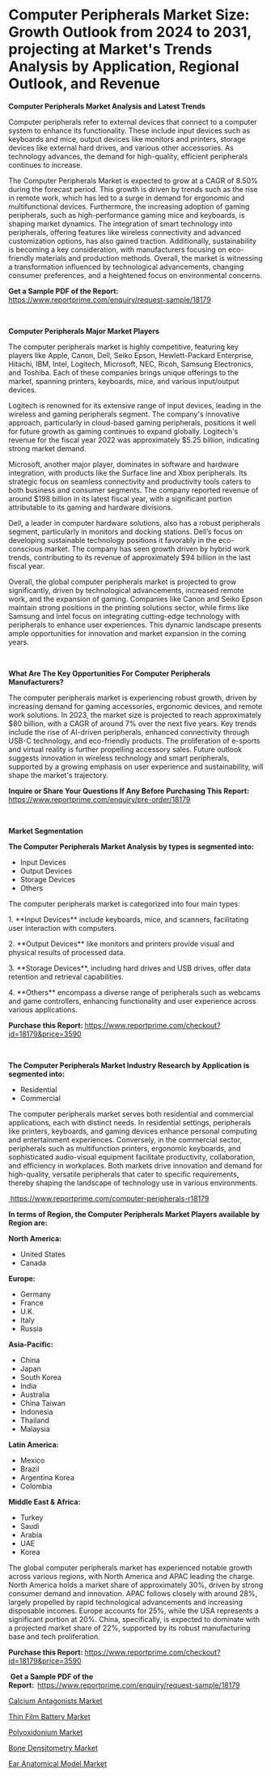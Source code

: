 <p><h1>Computer Peripherals Market Size: Growth Outlook from 2024 to 2031, projecting at Market's Trends Analysis by Application, Regional Outlook, and Revenue</h1></p><p><strong>Computer Peripherals Market Analysis and Latest Trends</strong></p>
<p><p>Computer peripherals refer to external devices that connect to a computer system to enhance its functionality. These include input devices such as keyboards and mice, output devices like monitors and printers, storage devices like external hard drives, and various other accessories. As technology advances, the demand for high-quality, efficient peripherals continues to increase.</p><p>The Computer Peripherals Market is expected to grow at a CAGR of 8.50% during the forecast period. This growth is driven by trends such as the rise in remote work, which has led to a surge in demand for ergonomic and multifunctional devices. Furthermore, the increasing adoption of gaming peripherals, such as high-performance gaming mice and keyboards, is shaping market dynamics. The integration of smart technology into peripherals, offering features like wireless connectivity and advanced customization options, has also gained traction. Additionally, sustainability is becoming a key consideration, with manufacturers focusing on eco-friendly materials and production methods. Overall, the market is witnessing a transformation influenced by technological advancements, changing consumer preferences, and a heightened focus on environmental concerns.</p></p>
<p><strong>Get a Sample PDF of the Report:&nbsp;</strong> <a href="https://www.reportprime.com/enquiry/request-sample/18179?utm_campaign=1123&utm_medium=2&utm_source=Github&utm_content=ia&utm_term=20112024&utm_id=computer-peripherals">https://www.reportprime.com/enquiry/request-sample/18179</a></p>
<p>&nbsp;</p>
<p><strong>Computer Peripherals Major Market Players</strong></p>
<p><p>The computer peripherals market is highly competitive, featuring key players like Apple, Canon, Dell, Seiko Epson, Hewlett-Packard Enterprise, Hitachi, IBM, Intel, Logitech, Microsoft, NEC, Ricoh, Samsung Electronics, and Toshiba. Each of these companies brings unique offerings to the market, spanning printers, keyboards, mice, and various input/output devices.</p><p>Logitech is renowned for its extensive range of input devices, leading in the wireless and gaming peripherals segment. The company's innovative approach, particularly in cloud-based gaming peripherals, positions it well for future growth as gaming continues to expand globally. Logitech's revenue for the fiscal year 2022 was approximately $5.25 billion, indicating strong market demand.</p><p>Microsoft, another major player, dominates in software and hardware integration, with products like the Surface line and Xbox peripherals. Its strategic focus on seamless connectivity and productivity tools caters to both business and consumer segments. The company reported revenue of around $198 billion in its latest fiscal year, with a significant portion attributable to its gaming and hardware divisions.</p><p>Dell, a leader in computer hardware solutions, also has a robust peripherals segment, particularly in monitors and docking stations. Dell’s focus on developing sustainable technology positions it favorably in the eco-conscious market. The company has seen growth driven by hybrid work trends, contributing to its revenue of approximately $94 billion in the last fiscal year.</p><p>Overall, the global computer peripherals market is projected to grow significantly, driven by technological advancements, increased remote work, and the expansion of gaming. Companies like Canon and Seiko Epson maintain strong positions in the printing solutions sector, while firms like Samsung and Intel focus on integrating cutting-edge technology with peripherals to enhance user experiences. This dynamic landscape presents ample opportunities for innovation and market expansion in the coming years.</p></p>
<p>&nbsp;</p>
<p><strong>What Are The Key Opportunities For Computer Peripherals Manufacturers?</strong></p>
<p><p>The computer peripherals market is experiencing robust growth, driven by increasing demand for gaming accessories, ergonomic devices, and remote work solutions. In 2023, the market size is projected to reach approximately $80 billion, with a CAGR of around 7% over the next five years. Key trends include the rise of AI-driven peripherals, enhanced connectivity through USB-C technology, and eco-friendly products. The proliferation of e-sports and virtual reality is further propelling accessory sales. Future outlook suggests innovation in wireless technology and smart peripherals, supported by a growing emphasis on user experience and sustainability, will shape the market's trajectory.</p></p>
<p><strong>Inquire or Share Your Questions If Any Before Purchasing This Report:</strong> <a href="https://www.reportprime.com/enquiry/pre-order/18179?utm_campaign=1123&utm_medium=2&utm_source=Github&utm_content=ia&utm_term=20112024&utm_id=computer-peripherals">https://www.reportprime.com/enquiry/pre-order/18179</a></p>
<p>&nbsp;</p>
<p><strong>Market Segmentation</strong></p>
<p><strong>The Computer Peripherals Market Analysis by types is segmented into:</strong></p>
<p><ul><li>Input Devices</li><li>Output Devices</li><li>Storage Devices</li><li>Others</li></ul></p>
<p><p>The computer peripherals market is categorized into four main types: </p><p>1. **Input Devices** include keyboards, mice, and scanners, facilitating user interaction with computers. </p><p>2. **Output Devices** like monitors and printers provide visual and physical results of processed data. </p><p>3. **Storage Devices**, including hard drives and USB drives, offer data retention and retrieval capabilities. </p><p>4. **Others** encompass a diverse range of peripherals such as webcams and game controllers, enhancing functionality and user experience across various applications.</p></p>
<p><strong>Purchase this Report:&nbsp;</strong><a href="https://www.reportprime.com/checkout?id=18179&price=3590&utm_campaign=1123&utm_medium=2&utm_source=Github&utm_content=ia&utm_term=20112024&utm_id=computer-peripherals">https://www.reportprime.com/checkout?id=18179&price=3590</a></p>
<p>&nbsp;</p>
<p><strong>The Computer Peripherals Market Industry Research by Application is segmented into:</strong></p>
<p><ul><li>Residential</li><li>Commercial</li></ul></p>
<p><p>The computer peripherals market serves both residential and commercial applications, each with distinct needs. In residential settings, peripherals like printers, keyboards, and gaming devices enhance personal computing and entertainment experiences. Conversely, in the commercial sector, peripherals such as multifunction printers, ergonomic keyboards, and sophisticated audio-visual equipment facilitate productivity, collaboration, and efficiency in workplaces. Both markets drive innovation and demand for high-quality, versatile peripherals that cater to specific requirements, thereby shaping the landscape of technology use in various environments.</p></p>
<p><a href="https://www.reportprime.com/computer-peripherals-r18179?utm_campaign=1123&utm_medium=2&utm_source=Github&utm_content=ia&utm_term=20112024&utm_id=computer-peripherals">&nbsp;https://www.reportprime.com/computer-peripherals-r18179</a></p>
<p><strong>In terms of Region, the Computer Peripherals Market Players available by Region are:</strong></p>
<p>
    <p> <strong> North America: </strong>
        <ul>
            <li>United States</li>
            <li>Canada</li>
        </ul>
        </p> 
    <p> <strong> Europe: </strong>
        <ul>
            <li>Germany</li>
            <li>France</li>
            <li>U.K.</li>
            <li>Italy</li>
            <li>Russia</li>
        </ul>
        </p> 
    <p> <strong> Asia-Pacific: </strong>
        <ul>
            <li>China</li>
            <li>Japan</li>
            <li>South Korea</li>
            <li>India</li>
            <li>Australia</li>
            <li>China Taiwan</li>
            <li>Indonesia</li>
            <li>Thailand</li>
            <li>Malaysia</li>
        </ul>
        </p> 
    <p> <strong> Latin America: </strong>
        <ul>
            <li>Mexico</li>
            <li>Brazil</li>
            <li>Argentina Korea</li>
            <li>Colombia</li>
        </ul>
        </p> 
    <p> <strong> Middle East & Africa: </strong>
        <ul>
            <li>Turkey</li>
            <li>Saudi</li>
            <li>Arabia</li>
            <li>UAE</li>
            <li>Korea</li>
        </ul>
    </p>
    </p>
<p><p>The global computer peripherals market has experienced notable growth across various regions, with North America and APAC leading the charge. North America holds a market share of approximately 30%, driven by strong consumer demand and innovation. APAC follows closely with around 28%, largely propelled by rapid technological advancements and increasing disposable incomes. Europe accounts for 25%, while the USA represents a significant portion at 20%. China, specifically, is expected to dominate with a projected market share of 22%, supported by its robust manufacturing base and tech proliferation.</p></p>
<p><strong>Purchase this Report: </strong><a href="https://www.reportprime.com/checkout?id=18179&price=3590&utm_campaign=1123&utm_medium=2&utm_source=Github&utm_content=ia&utm_term=20112024&utm_id=computer-peripherals">https://www.reportprime.com/checkout?id=18179&price=3590</a></p>
<p>&nbsp;<strong>Get a Sample PDF of the Report:&nbsp;&nbsp;</strong><a href="https://www.reportprime.com/enquiry/request-sample/18179?utm_campaign=1123&utm_medium=2&utm_source=Github&utm_content=ia&utm_term=20112024&utm_id=computer-peripherals">https://www.reportprime.com/enquiry/request-sample/18179</a></p>
<p><strong></strong></p>
<p><p><a href="https://issuu.com/reportprime-2/docs/calcium-antagonists-market-size-203_dc720da46188dc?utm_campaign=1123&utm_medium=2&utm_source=Github&utm_content=ia&utm_term=20112024&utm_id=computer-peripherals">Calcium Antagonists Market</a></p><p><a href="https://www.linkedin.com/pulse/forecasting-trends-thin-film-battery-market-sales-revenue-projected-j7d9e?utm_campaign=1123&utm_medium=2&utm_source=Github&utm_content=ia&utm_term=20112024&utm_id=computer-peripherals">Thin Film Battery Market</a></p><p><a href="https://issuu.com/reportprime-2/docs/polyoxidonium-market-size-2030.pptx_3116fa9275f80b?utm_campaign=1123&utm_medium=2&utm_source=Github&utm_content=ia&utm_term=20112024&utm_id=computer-peripherals">Polyoxidonium Market</a></p><p><a href="https://www.linkedin.com/pulse/examining-bone-densitometry-market-growth-size-trends-using-fzmle?utm_campaign=1123&utm_medium=2&utm_source=Github&utm_content=ia&utm_term=20112024&utm_id=computer-peripherals">Bone Densitometry Market</a></p><p><a href="https://www.linkedin.com/pulse/financial-insights-market-potential-ear-anatomical-model-research-tc9ee?utm_campaign=1123&utm_medium=2&utm_source=Github&utm_content=ia&utm_term=20112024&utm_id=computer-peripherals">Ear Anatomical Model Market</a></p></p>